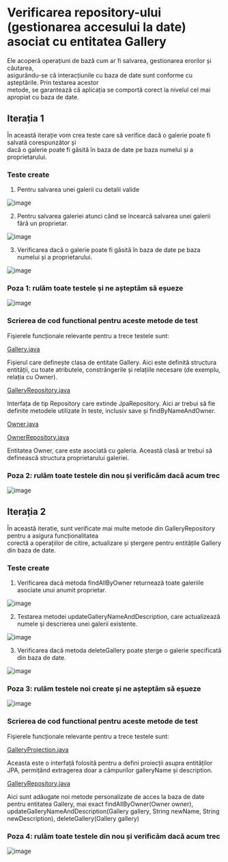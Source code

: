 # Verificarea repository-ului (gestionarea accesului la date) asociat cu entitatea Gallery

Ele acoperă operațiuni de bază cum ar fi salvarea, gestionarea erorilor și căutarea, \
asigurându-se că interacțiunile cu baza de date sunt conforme cu așteptările. Prin testarea acestor \
metode, se garantează că aplicația se comportă corect la nivelul cel mai apropiat cu baza de date.

## Iterația 1

În această iterație vom crea teste care să verifice dacă o galerie poate fi salvată corespunzător și \
dacă o galerie poate fi găsită în baza de date pe baza numelui și a proprietarului.



### Teste create

1. Pentru salvarea unei galerii cu detalii valide

![image](https://github.com/user-attachments/assets/8bda7081-8d7a-4414-b0d6-feefc911217d)

2. Pentru salvarea galeriei atunci când se încearcă salvarea unei galerii fără un proprietar.

![image](https://github.com/user-attachments/assets/b812ed37-4c92-4cf0-a6c9-3372fa321762)

3. Verificarea dacă o galerie poate fi găsită în baza de date pe baza numelui și a proprietarului.

![image](https://github.com/user-attachments/assets/3af13f40-88a5-4996-beb3-9159aba23631)

### Poza 1: rulăm toate testele și ne așteptăm să eșueze

![image](https://github.com/user-attachments/assets/ea67271a-6f15-482c-ac46-50acf049e946)


### Scrierea de cod functional pentru aceste metode de test 

Fișierele funcționale relevante pentru a trece testele sunt:

[Gallery.java](../../../FillTheVoid/src/main/java/com/taip/FillTheVoid/gallery/Gallery.java)

Fișierul care definește clasa de entitate Gallery. Aici este definită structura entității, 
cu toate atributele, constrângerile și relațiile necesare (de exemplu, relația cu Owner).

[GalleryRepository.java](../../../FillTheVoid/src/main/java/com/taip/FillTheVoid/gallery/GalleryRepository.java)

Interfața de tip Repository care extinde JpaRepository. Aici ar trebui să fie definite metodele utilizate în teste, inclusiv save și findByNameAndOwner.

[Owner.java](../../../FillTheVoid/src/main/java/com/taip/FillTheVoid/user/Owner/Owner.java)

[OwnerRepository.java](../../../FillTheVoid/src/main/java/com/taip/FillTheVoid/user/Owner/OwnerRepository.java)

Entitatea Owner, care este asociată cu galeria. Această clasă ar trebui să definească structura proprietarului galeriei.

### Poza 2: rulăm toate testele din nou și verificăm dacă acum trec
![image](https://github.com/user-attachments/assets/a784c0f8-3b7f-48e8-8ee1-ff7d7da6f3b9)

## Iterația 2

În această iteratie, sunt verificate mai multe metode din GalleryRepository pentru a asigura funcționalitatea \
corectă a operațiilor de citire, actualizare și ștergere pentru entitățile Gallery din baza de date.

### Teste create

1. Verificarea dacă metoda findAllByOwner returnează toate galeriile asociate unui anumit proprietar.

![image](https://github.com/user-attachments/assets/b13956f2-3cb0-4794-87f0-f9c5bf7f1846)

2. Testarea metodei updateGalleryNameAndDescription, care actualizează numele și descrierea unei galerii existente.

![image](https://github.com/user-attachments/assets/99491f1b-5082-4f09-ade4-204673766166)

3. Verificarea dacă metoda deleteGallery poate șterge o galerie specificată din baza de date.

![image](https://github.com/user-attachments/assets/a12f5581-bac9-4e26-b2e9-d0069a767238)

### Poza 3: rulăm testele noi create și ne așteptăm să eșueze

![image](https://github.com/user-attachments/assets/a2db63fc-296e-4254-a7c8-68e1d3b1c6f0)

### Scrierea de cod functional pentru aceste metode de test 

Fișierele funcționale relevante pentru a trece testele sunt:

[GalleryProjection.java](../../../FillTheVoid/src/main/java/com/taip/FillTheVoid/gallery/GalleryProjection.java)

Aceasta este o interfață folosită pentru a defini proiecții asupra entităților JPA, permițând extragerea 
doar a câmpurilor galleryName și description.

[GalleryRepository.java](../../../FillTheVoid/src/main/java/com/taip/FillTheVoid/gallery/GalleryRepository.java)

Aici sunt adăugate noi metode personalizate de acces la baza de date pentru entitatea Gallery, mai exact findAllByOwner(Owner owner), \
updateGalleryNameAndDescription(Gallery gallery, String newName, String newDescription), deleteGallery(Gallery gallery)

### Poza 4: rulăm toate testele din nou și verificăm dacă acum trec
![image](https://github.com/user-attachments/assets/5d556eef-f85f-4d02-ae58-ce57717311b3)
